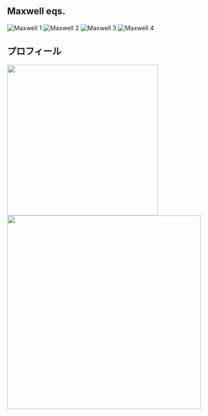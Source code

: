 ## Maxwell eqs.

<!--
**hikarukitamura-0/hikarukitamura-0** is a ✨ _special_ ✨ repository because its `README.md` (this file) appears on your GitHub profile.

Here are some ideas to get you started:

- 🔭 I’m currently working on ...
- 🌱 I’m currently learning ...
- 👯 I’m looking to collaborate on ...
- 🤔 I’m looking for help with ...
- 💬 Ask me about ...
- 📫 How to reach me: ...
- 😄 Pronouns: ...
- ⚡ Fun fact: ...
-->

<img src="https://latex.codecogs.com/png.latex?\color{red}\nabla\cdot\mathbf{E}=\frac{\rho}{\varepsilon_0}" alt="Maxwell 1" />
<img src="https://latex.codecogs.com/png.latex?\color{red}\nabla\cdot\mathbf{B}=0" alt="Maxwell 2" />
<img src="https://latex.codecogs.com/png.latex?\color{red}\nabla\times\mathbf{E}=-\frac{\partial\mathbf{B}}{\partial%20t}" alt="Maxwell 3" />
<img src="https://latex.codecogs.com/png.latex?\color{red}\nabla\times\mathbf{B}=\mu_0\mathbf{J}+\mu_0\varepsilon_0\frac{\partial\mathbf{E}}{\partial%20t}" alt="Maxwell 4" />

## プロフィール
<p float="left">
  <img src="https://github-readme-stats.vercel.app/api/top-langs?username=hikarukitamura-0&show_icons=true&locale=en&layout=compact&theme=radical&cache_seconds=0" width="350" />
  <img src="https://github-readme-stats.vercel.app/api?username=hikarukitamura-0&show_icons=true&theme=radical&cache_seconds=0" width="450" />
</p>

